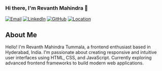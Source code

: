 ### Hi there, I'm Revanth Mahindra 👋

<!--
**revanthmahindra/revanthmahindra** is a ✨ _special_ ✨ repository because its `README.md` (this file) appears on your GitHub profile.

Here are some ideas to get you started:

- 🔭 I’m currently working on ...
- 🌱 I’m currently learning ...
- 👯 I’m looking to collaborate on ...
- 🤔 I’m looking for help with ...
- 💬 Ask me about ...
- 📫 How to reach me: ...
- 😄 Pronouns: ...
- ⚡ Fun fact: ...
-->


[![Email](https://img.shields.io/badge/Email-D14836?style=flat&logo=gmail&logoColor=white)](mailto:revanthmahindra@gmail.com)
[![LinkedIn](https://img.shields.io/badge/LinkedIn-0077B5?style=flat&logo=linkedin&logoColor=white)](https://www.linkedin.com/in/revanthmahindra)
[![GitHub](https://img.shields.io/badge/GitHub-100000?style=flat&logo=github&logoColor=white)](https://github.com/revanthmahindra)
[![Location](https://img.shields.io/badge/Location-Hyderabad,%20India-0078D4?style=flat&logo=location&logoColor=white)](https://www.google.com/maps/place/Hyderabad,+India)

## About Me
Hello! I'm Revanth Mahindra Tummala, a frontend enthusiast based in Hyderabad, India. I'm passionate about creating responsive and intuitive user interfaces using HTML, CSS, and JavaScript. Currently exploring advanced frontend frameworks to build modern web applications.
